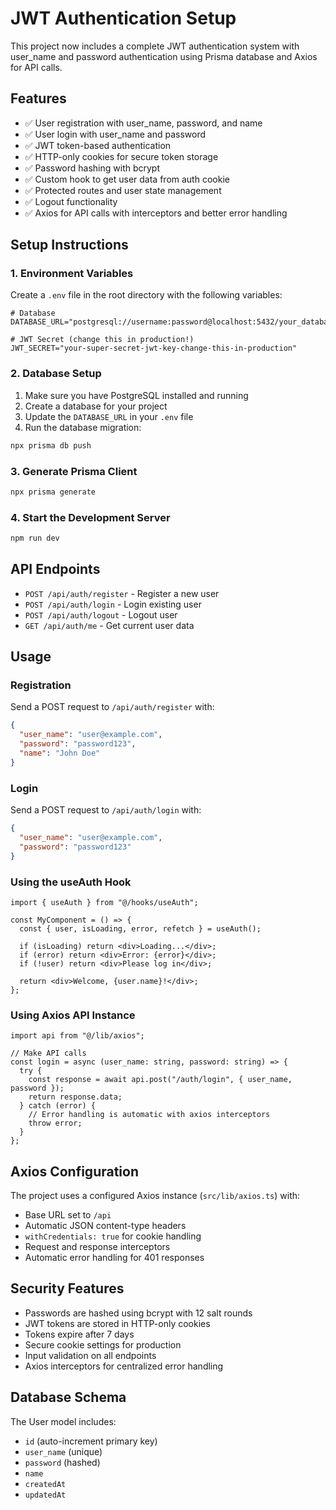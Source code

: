 # JWT Authentication Setup

This project now includes a complete JWT authentication system with user_name and password authentication using Prisma database and Axios for API calls.

## Features

- ✅ User registration with user_name, password, and name
- ✅ User login with user_name and password
- ✅ JWT token-based authentication
- ✅ HTTP-only cookies for secure token storage
- ✅ Password hashing with bcrypt
- ✅ Custom hook to get user data from auth cookie
- ✅ Protected routes and user state management
- ✅ Logout functionality
- ✅ Axios for API calls with interceptors and better error handling

## Setup Instructions

### 1. Environment Variables

Create a `.env` file in the root directory with the following variables:

```env
# Database
DATABASE_URL="postgresql://username:password@localhost:5432/your_database_name"

# JWT Secret (change this in production!)
JWT_SECRET="your-super-secret-jwt-key-change-this-in-production"
```

### 2. Database Setup

1. Make sure you have PostgreSQL installed and running
2. Create a database for your project
3. Update the `DATABASE_URL` in your `.env` file
4. Run the database migration:

```bash
npx prisma db push
```

### 3. Generate Prisma Client

```bash
npx prisma generate
```

### 4. Start the Development Server

```bash
npm run dev
```

## API Endpoints

- `POST /api/auth/register` - Register a new user
- `POST /api/auth/login` - Login existing user
- `POST /api/auth/logout` - Logout user
- `GET /api/auth/me` - Get current user data

## Usage

### Registration

Send a POST request to `/api/auth/register` with:

```json
{
  "user_name": "user@example.com",
  "password": "password123",
  "name": "John Doe"
}
```

### Login

Send a POST request to `/api/auth/login` with:

```json
{
  "user_name": "user@example.com",
  "password": "password123"
}
```

### Using the useAuth Hook

```tsx
import { useAuth } from "@/hooks/useAuth";

const MyComponent = () => {
  const { user, isLoading, error, refetch } = useAuth();

  if (isLoading) return <div>Loading...</div>;
  if (error) return <div>Error: {error}</div>;
  if (!user) return <div>Please log in</div>;

  return <div>Welcome, {user.name}!</div>;
};
```

### Using Axios API Instance

```tsx
import api from "@/lib/axios";

// Make API calls
const login = async (user_name: string, password: string) => {
  try {
    const response = await api.post("/auth/login", { user_name, password });
    return response.data;
  } catch (error) {
    // Error handling is automatic with axios interceptors
    throw error;
  }
};
```

## Axios Configuration

The project uses a configured Axios instance (`src/lib/axios.ts`) with:

- Base URL set to `/api`
- Automatic JSON content-type headers
- `withCredentials: true` for cookie handling
- Request and response interceptors
- Automatic error handling for 401 responses

## Security Features

- Passwords are hashed using bcrypt with 12 salt rounds
- JWT tokens are stored in HTTP-only cookies
- Tokens expire after 7 days
- Secure cookie settings for production
- Input validation on all endpoints
- Axios interceptors for centralized error handling

## Database Schema

The User model includes:

- `id` (auto-increment primary key)
- `user_name` (unique)
- `password` (hashed)
- `name`
- `createdAt`
- `updatedAt`
